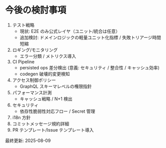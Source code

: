 # 今後の検討事項

1. テスト戦略
   - 現状: E2E のみ公式レイヤ（ユニット/統合は任意）
   - 追加検討: ドメインロジックの軽量ユニット化指標 / 失敗トリアージ時間短縮
2. ロギング/モニタリング
   - エラー分類 / メトリクス導入
3. CI Pipeline
   - persisted ops 差分検出 (意義: セキュリティ / 整合性 / キャッシュ効率)
   - codegen 破壊的変更検知
4. アクセス制御ポリシー
   - GraphQL スキーマレベルの権限指針
5. パフォーマンス計測
   - キャッシュ戦略 / N+1 検出
6. セキュリティ
   - 依存性脆弱性対応フロー / Secret 管理
7. i18n 方針
8. コミットメッセージ規約詳細
9. PR テンプレート/Issue テンプレート導入

最終更新: 2025-08-09
